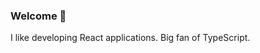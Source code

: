 ### Welcome 👋

I like developing React applications. Big fan of TypeScript.
<!--
[![Top Langs](https://github-readme-stats.vercel.app/api/top-langs/?username=Dylandbl&layout=compact)](https://github.com/anuraghazra/github-readme-stats) ![Dylan's GitHub stats](https://github-readme-stats.vercel.app/api?username=VinciTaylaran&show_icons=true)
-->

